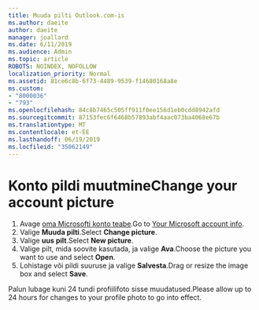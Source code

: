 ```yaml
---
title: Muuda pilti Outlook.com-is
ms.author: daeite
author: daeite
manager: joallard
ms.date: 6/11/2019
ms.audience: Admin
ms.topic: article
ROBOTS: NOINDEX, NOFOLLOW
localization_priority: Normal
ms.assetid: 81ce6c8b-6f73-4489-9539-f14680168a8e
ms.custom:
- "8000036"
- "793"
ms.openlocfilehash: 84c8b7465c505ff911f0ee156d1eb0cdd8942afd
ms.sourcegitcommit: 87153fec6f6468b57893abf4aac073ba4068e67b
ms.translationtype: MT
ms.contentlocale: et-EE
ms.lasthandoff: 06/19/2019
ms.locfileid: "35062149"
---
```

# <a name="change-your-account-picture"></a><span data-ttu-id="fe683-102">Konto pildi muutmine</span><span class="sxs-lookup"><span data-stu-id="fe683-102">Change your account picture</span></span>

1. <span data-ttu-id="fe683-103">Avage [oma Microsofti konto teabe](https://go.microsoft.com/fwlink/p/?linkid=860841).</span><span class="sxs-lookup"><span data-stu-id="fe683-103">Go to [Your Microsoft account info](https://go.microsoft.com/fwlink/p/?linkid=860841).</span></span>
2. <span data-ttu-id="fe683-104">Valige **Muuda pilti**.</span><span class="sxs-lookup"><span data-stu-id="fe683-104">Select **Change picture**.</span></span>
3. <span data-ttu-id="fe683-105">Valige **uus pilt**.</span><span class="sxs-lookup"><span data-stu-id="fe683-105">Select **New picture**.</span></span>
4. <span data-ttu-id="fe683-106">Valige pilt, mida soovite kasutada, ja valige **Ava**.</span><span class="sxs-lookup"><span data-stu-id="fe683-106">Choose the picture you want to use and select **Open**.</span></span>
5. <span data-ttu-id="fe683-107">Lohistage või pildi suuruse ja valige **Salvesta**.</span><span class="sxs-lookup"><span data-stu-id="fe683-107">Drag or resize the image box and select **Save**.</span></span>

<span data-ttu-id="fe683-108">Palun lubage kuni 24 tundi profiilifoto sisse muudatused.</span><span class="sxs-lookup"><span data-stu-id="fe683-108">Please allow up to 24 hours for changes to your profile photo to go into effect.</span></span>